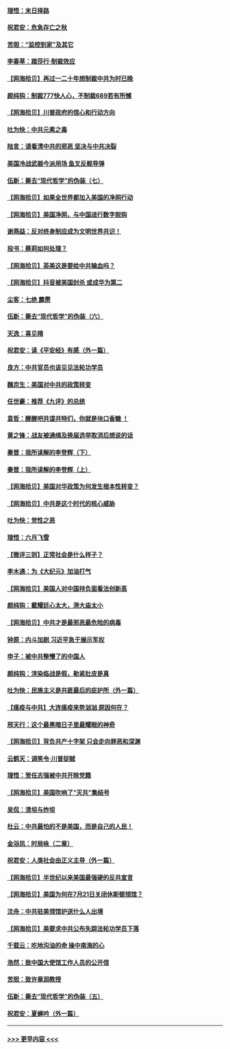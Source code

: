 #### [理悟：末日择路](../pages/nsc993/n12320812.md?t=08111202) 
#### [祝君安：危急存亡之秋](../pages/nsc993/n12320795.md?t=08111202) 
#### [苦胆：“监控到家”及其它](../pages/nsc993/n12320751.md?t=08111202) 
#### [李春草：踏莎行·制裁效应](../pages/nsc993/n12318290.md?t=08111202) 
#### [【网海拾贝】再过一二十年想制裁中共为时已晚](../pages/nsc993/n12318195.md?t=08111202) 
#### [颜纯钩：制裁777快人心，不制裁689若有所憾](../pages/nsc993/n12316912.md?t=08111202) 
#### [【网海拾贝】川普政府的信心和行动方向](../pages/nsc993/n12316673.md?t=08111202) 
#### [吐为快：中共元素之毒](../pages/nsc993/n12316547.md?t=08111202) 
#### [陆言：请看清中共的邪恶 坚决与中共决裂](../pages/nsc993/n12315784.md?t=08111202) 
#### [美国冷战武器今派用场 鱼叉反舰导弹](../pages/nsc993/n12316258.md?t=08111202) 
#### [伍新：撕去“现代哲学”的伪装（七）](../pages/nsc993/n12315846.md?t=08111202) 
#### [【网海拾贝】如果全世界都加入美国的净网行动](../pages/nsc993/n12315588.md?t=08111202) 
#### [【网海拾贝】美国净网，与中国进行数字脱钩](../pages/nsc993/n12312813.md?t=08111202) 
#### [谢燕益：反对终身制应成为文明世界共识！](../pages/nsc993/n12310465.md?t=08111202) 
#### [投书：蔡莉如何处理？](../pages/nsc993/n12310224.md?t=08111202) 
#### [【网海拾贝】英美这是要给中共输血吗？](../pages/nsc993/n12307646.md?t=08111202) 
#### [【网海拾贝】抖音被美国封杀 或成华为第二](../pages/nsc993/n12305277.md?t=08111202) 
#### [尘客：七绝 霹雳](../pages/nsc993/n12304053.md?t=08111202) 
#### [伍新：撕去“现代哲学”的伪装（六）](../pages/nsc993/n12303243.md?t=08111202) 
#### [天逸：喜见晴](../pages/nsc993/n12303226.md?t=08111202) 
#### [祝君安：读《平安经》有感（外一篇）](../pages/nsc993/n12303170.md?t=08111202) 
#### [良方：中共官员也该见见法轮功学员](../pages/nsc993/n12302985.md?t=08111202) 
#### [魏京生：美国对中共的政策转变](../pages/nsc993/n12302929.md?t=08111202) 
#### [任世豪：推荐《九评》的总统](../pages/nsc993/n12302838.md?t=08111202) 
#### [袁哲：醒醒吧共谍共特们，你就是块口香糖 ！](../pages/nsc993/n12302678.md?t=08111202) 
#### [黄之锋：战友被通缉及换届选举取消后想说的话](../pages/nsc993/n12302681.md?t=08111202) 
#### [秦晋：我所读解的李登辉（下）](../pages/nsc993/n12302171.md?t=08111202) 
#### [秦晋：我所读解的李登辉（上）](../pages/nsc993/n12301979.md?t=08111202) 
#### [【网海拾贝】美国对华政策为何发生根本性转变？](../pages/nsc993/n12302091.md?t=08111202) 
#### [【网海拾贝】中共是这个时代的核心威胁](../pages/nsc993/n12300541.md?t=08111202) 
#### [吐为快：党性之恶](../pages/nsc993/n12300263.md?t=08111202) 
#### [理悟：六月飞雪](../pages/nsc993/n12300243.md?t=08111202) 
#### [【微评三则】正常社会是什么样子？](../pages/nsc993/n12300228.md?t=08111202) 
#### [李木通：为《大纪元》加油打气](../pages/nsc993/n12280363.md?t=08111202) 
#### [【网海拾贝】美国人对中国持负面看法创新高](../pages/nsc993/n12298720.md?t=08111202) 
#### [颜纯钩：戴耀廷心太大，港大庙太小](../pages/nsc993/n12297682.md?t=08111202) 
#### [【网海拾贝】中共才是最邪恶最危险的病毒](../pages/nsc993/n12296470.md?t=08111202) 
#### [钟原：内斗加剧 习近平急于展示军权](../pages/nsc993/n12292544.md?t=08111202) 
#### [申子：被中共整懵了的中国人](../pages/nsc993/n12291389.md?t=08111202) 
#### [颜纯钩：渲染临战是假，勒紧肚皮是真](../pages/nsc993/n12290945.md?t=08111202) 
#### [吐为快：民族主义是共匪最后的庇护所（外一篇）](../pages/nsc993/n12290887.md?t=08111202) 
#### [【瘟疫与中共】大连瘟疫来势汹汹 原因何在？](../pages/nsc993/n12287474.md?t=08111202) 
#### [邢天行：这个最黑暗日子里最耀眼的神奇](../pages/nsc993/n12289882.md?t=08111202) 
#### [【网海拾贝】背负共产十字架 只会走向罪恶和深渊](../pages/nsc993/n12288290.md?t=08111202) 
#### [云鹤天：调笑令·川普捉贼](../pages/nsc993/n12285672.md?t=08111202) 
#### [理悟：贺任志强被中共开除党籍](../pages/nsc993/n12285597.md?t=08111202) 
#### [【网海拾贝】美国吹响了“灭共”集结号](../pages/nsc993/n12284522.md?t=08111202) 
#### [吴侃：溃坝与炸坝](../pages/nsc993/n12283593.md?t=08111202) 
#### [杜云：中共最怕的不是美国，而是自己的人民！](../pages/nsc993/n12282935.md?t=08111202) 
#### [金浴凤：时局咏（二章）](../pages/nsc993/n12282923.md?t=08111202) 
#### [祝君安：人类社会由正义主导（外一篇）](../pages/nsc993/n12282809.md?t=08111202) 
#### [【网海拾贝】半世纪以来美国最强硬的反共宣言](../pages/nsc993/n12282656.md?t=08111202) 
#### [【网海拾贝】美国为何在7月21日关闭休斯顿领馆？](../pages/nsc993/n12279731.md?t=08111202) 
#### [沈舟：中共驻美领馆护送什么人出境](../pages/nsc993/n12278949.md?t=08111202) 
#### [【网海拾贝】美要求中共公布失踪法轮功学员下落](../pages/nsc993/n12277656.md?t=08111202) 
#### [千载云：吃地沟油的命 操中南海的心](../pages/nsc993/n12277533.md?t=08111202) 
#### [浩然：致中国大使馆工作人员的公开信](../pages/nsc993/n12277436.md?t=08111202) 
#### [苦胆：致许章润教授](../pages/nsc993/n12274876.md?t=08111202) 
#### [伍新：撕去“现代哲学”的伪装（五）](../pages/nsc993/n12274833.md?t=08111202) 
#### [祝君安：夏蝉吟（外一篇）](../pages/nsc993/n12274794.md?t=08111202) 

----
#### [ >>> 更早内容 <<< ](../indexes/nsc993-earlier.md)
